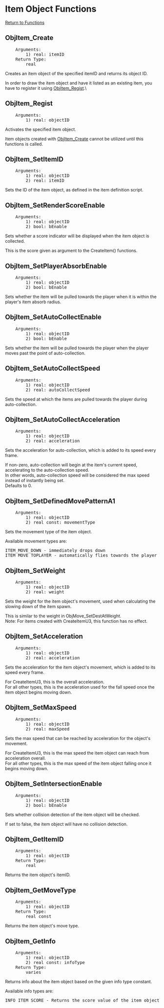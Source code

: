 ﻿# Item Object Functions

[Return to Functions](./docs.html)

## ObjItem_Create
<pre>
    Arguments:
        1) real: itemID
    Return Type:
        real
</pre>
Creates an item object of the specified itemID and returns its object ID.

In order to draw the item object and have it listed as an existing item, you have to register it using [ObjItem_Regist](objitem_regist).\

## ObjItem_Regist
<pre>
    Arguments:
        1) real: objectID
</pre>
Activates the specified item object.

Item objects created with [ObjItem_Create](objitem_create) cannot be utilized until this functions is called.

## ObjItem_SetItemID
<pre>
    Arguments:
        1) real: objectID
        2) real: itemID
</pre>
Sets the ID of the item object, as defined in the item definition script.

## ObjItem_SetRenderScoreEnable
<pre>
    Arguments:
        1) real: objectID
        2) bool: bEnable
</pre>
Sets whether a score indicator will be displayed when the item object is collected.

This is the score given as argument to the CreateItem() functions.

## ObjItem_SetPlayerAbsorbEnable
<pre>
    Arguments:
        1) real: objectID
        2) bool: bEnable
</pre>
Sets whether the item will be pulled towards the player when it is within the player's item absorb radius.

## ObjItem_SetAutoCollectEnable
<pre>
    Arguments:
        1) real: objectID
        2) bool: bEnable
</pre>
Sets whether the item will be pulled towards the player when the player moves past the point of auto-collection.

## ObjItem_SetAutoCollectSpeed
<pre>
    Arguments:
        1) real: objectID
        2) real: autoCollectSpeed
</pre>
Sets the speed at which the items are pulled towards the player during auto-collection.

## ObjItem_SetAutoCollectAcceleration
<pre>
    Arguments:
        1) real: objectID
        2) real: acceleration
</pre>
Sets the acceleration for auto-collection, which is added to its speed every frame.

If non-zero, auto-collection will begin at the item's current speed, accelerating to the auto-collection speed.\
In other words, auto-collection speed will be considered the max speed instead of instantly being set.\
Defaults to 0.

## ObjItem_SetDefinedMovePatternA1
<pre>
    Arguments:
        1) real: objectID
        2) real const: movementType
</pre>
Sets the movement type of the item object.

Available movement types are:
<pre>
ITEM_MOVE_DOWN - immediately drops down
ITEM_MOVE_TOPLAYER - automatically flies towards the player
</pre>

## ObjItem_SetWeight
<pre>
    Arguments:
        1) real: objectID
        2) real: weight
</pre>
Sets the weight for the item object's movement, used when calculating the slowing down of the item spawn.

This is similar to the weight in ObjMove_SetDestAtWeight.\
Note: For items created with CreateItemU3, this function has no effect.

## ObjItem_SetAcceleration
<pre>
    Arguments:
        1) real: objectID
        2) real: acceleration
</pre>
Sets the acceleration for the item object's movement, which is added to its speed every frame.

For CreateItemU3, this is the overall acceleration.\
For all other types, this is the acceleration used for the fall speed once the item object begins moving down.

## ObjItem_SetMaxSpeed
<pre>
    Arguments:
        1) real: objectID
        2) real: maxSpeed
</pre>
Sets the max speed that can be reached by acceleration for the object's movement.

For CreateItemU3, this is the max speed the item object can reach from acceleration overall.\
For all other types, this is the max speed of the item object falling once it begins moving down.

## ObjItem_SetIntersectionEnable
<pre>
    Arguments:
        1) real: objectID
        2) bool: bEnable
</pre>
Sets whether collision detection of the item object will be checked.

If set to false, the item object will have no collision detection.

## ObjItem_GetItemID
<pre>
    Arguments:
        1) real: objectID
    Return Type:
        real
</pre>
Returns the item object's itemID.

## ObjItem_GetMoveType
<pre>
    Arguments:
        1) real: objectID
    Return Type:
        real const
</pre>
Returns the item object's move type.

## ObjItem_GetInfo
<pre>
    Arguments:
        1) real: objectID
        2) real const: infoType
    Return Type:
        varies
</pre>
Returns info about the item object based on the given info type constant.

Available info types are:
<pre>
INFO_ITEM_SCORE - Returns the score value of the item object (real)
</pre>